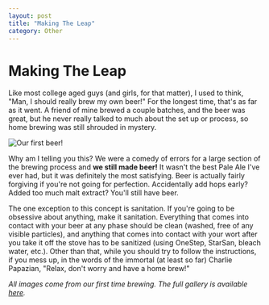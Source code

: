 ```yaml
---
layout: post
title: "Making The Leap"
category: Other
---
```


Making The Leap
===============

Like most college aged guys (and girls, for that matter), I used to think, "Man, I should really brew my own beer!" For the longest time, that's as far as it went. A friend of mine brewed a couple batches, and the beer was great, but he never really talked to much about the set up or process, so home brewing was still shrouded in mystery.

![Our first beer!](http://lh4.ggpht.com/_yB8ZIqebwqg/SiwRy_aw5SI/AAAAAAAABCg/KBLlCAAczm4/s512/IMG_1310.JPG "Our first beer")

Why am I telling you this? We were a comedy of errors for a large section of the brewing process and **we still made beer!** It wasn't the best Pale Ale I've ever had, but it was definitely the most satisfying. Beer is actually fairly forgiving if you're not going for perfection. Accidentally add hops early? Added too much malt extract? You'll still have beer.

The one exception to this concept is sanitation. If you're going to be obsessive about anything, make it sanitation. Everything that comes into contact with your beer at any phase should be clean (washed, free of any visible particles), and anything that comes into contact with your wort after you take it off the stove has to be sanitized (using OneStep, StarSan, bleach water, etc.). Other than that, while you should try to follow the instructions, if you mess up, in the words of the immortal (at least so far) Charlie Papazian, "Relax, don't worry and have a home brew!"

_All images come from our first time brewing. The full gallery is available [here](http://www.yeastboundanddown.com/2009/06/photos-from-brew-day-1/)._